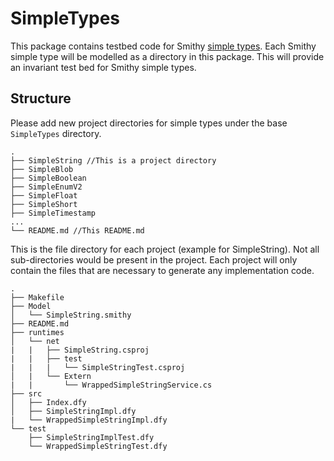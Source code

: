 # SimpleTypes
 This package contains testbed code for Smithy [simple types](https://smithy.io/2.0/spec/simple-types.html).
 Each Smithy simple type will be modelled as a directory in this package. This will provide an invariant test bed for Smithy simple types.

## Structure

Please add new project directories for simple types under the base `SimpleTypes` directory.

```
.
├── SimpleString //This is a project directory
├── SimpleBlob
├── SimpleBoolean
├── SimpleEnumV2
├── SimpleFloat
├── SimpleShort
├── SimpleTimestamp
...
└── README.md //This README.md
```

This is the file directory for each project (example for SimpleString). Not all sub-directories would be present in the project. Each project will only contain the files that are necessary to generate any implementation code.

```
.
├── Makefile
├── Model
│   └── SimpleString.smithy
├── README.md
├── runtimes
│   └── net
|   |   ├── SimpleString.csproj
|   |   ├── test
|   |   |   └── SimpleStringTest.csproj
│   |   └── Extern
|   |       └── WrappedSimpleStringService.cs
├── src
│   ├── Index.dfy
│   ├── SimpleStringImpl.dfy
|   └── WrappedSimpleStringImpl.dfy
└── test
    ├── SimpleStringImplTest.dfy
    └── WrappedSimpleStringTest.dfy
```
